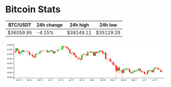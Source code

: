 # Bitcoin Stats

BTC/USDT|24h change|24h high|24h low|
|---|---|---|---|
|$36059.95|-4.15%|$38148.11|$35129.29|

<img src="./chart.svg">
